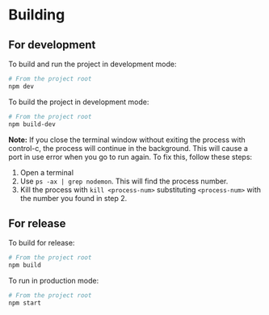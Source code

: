 # Building

## For development

To build and run the project in development mode:

```bash
# From the project root
npm dev
```

To build the project in development mode:

```bash
# From the project root
npm build-dev
```

**Note:** If you close the terminal window without exiting the process with control-c, the process will continue in the background. This will cause a port in use error when you go to run again. To fix this, follow these steps:
1. Open a terminal
2. Use `ps -ax | grep nodemon`. This will find the process number.
3. Kill the process with `kill <process-num>` substituting `<process-num>` with the number you found in step 2.

## For release

To build for release:

```bash
# From the project root
npm build
```

To run in production mode:

```bash
# From the project root
npm start
```
